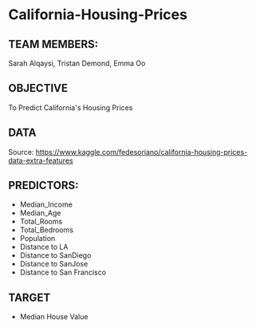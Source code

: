 # California-Housing-Prices

## TEAM MEMBERS:
Sarah Alqaysi, Tristan Demond, Emma Oo

## OBJECTIVE 
To Predict California's Housing Prices

## DATA
Source:  https://www.kaggle.com/fedesoriano/california-housing-prices-data-extra-features


## PREDICTORS:
- Median_Income
- Median_Age
- Total_Rooms
- Total_Bedrooms
- Population
- Distance to LA
- Distance to SanDiego
- Distance to SanJose
- Distance to San Francisco

## TARGET
- Median House Value


